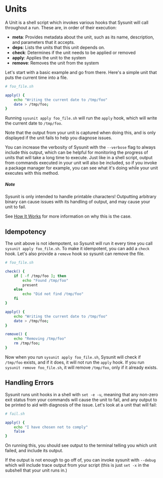 # Units

A Unit is a shell script which invokes various hooks that Sysunit will call
throughout a run. These are, in order of their execution:

- **meta**: Provides metadata about the unit, such as its name, description, and
    parameters that it accepts.
- **deps**: Lists the units that this unit depends on.
- **check**: Determines if the unit needs to be applied or removed
- **apply**: Applies the unit to the system
- **remove**: Removes the unit from the system

Let's start with a basic example and go from there. Here's a simple unit that
puts the current time into a file.

```sh
# foo_file.sh

apply() {
    echo "Writing the current date to /tmp/foo"
    date > /tmp/foo;
}
```

Running `sysunit apply foo_file.sh` will run the `apply` hook, which will write
the current date to `/tmp/foo`. 

Note that the output from your unit is captured when doing this, and is only
displayed if the unit fails to help you diagnose issues.

You can increase the verbosity of Sysunit with the `--verbose` flag to always
include this output, which can be helpful for monitoring the progress of
units that will take a long time to execute. Just like in a shell script,
output from commands executed in your unit will also be included, so if
you invoke a package manager for example, you can see what it's doing
while your unit executes with this method.

##### Note

Sysunit is only intended to handle printable characters! Outputting arbitrary
binary can cause issues with its handling of output, and may cause your unit to
fail.

See [How It Works](how_it_works.md) for more information on why this is the case.

## Idempotency

The unit above is not idempotent, so Sysunit will run it every time you call
`sysunit apply foo_file.sh`. To make it idempotent, you can add a `check` hook.
Let's also provide a `remove` hook so sysunit can remove the file.

```sh
# foo_file.sh

check() {
    if [ -f /tmp/foo ]; then
        echo "Found /tmp/foo"
        present
    else
        echo "Did not find /tmp/foo"
    fi
}

apply() {
    echo "Writing the current date to /tmp/foo"
    date > /tmp/foo;
}

remove() {
    echo "Removing /tmp/foo"
    rm /tmp/foo;
}
```

Now when you run `sysunit apply foo_file.sh`, Sysunit will check if `/tmp/foo`
exists, and if it does, it will not run the `apply` hook. If you run `sysunit
remove foo_file.sh`, it will remove `/tmp/foo`, only if it already exists.

## Handling Errors

Sysunit runs unit hooks in a shell with `set -e -u`, meaning that any non-zero
exit status from your commands will cause the unit to fail, and any output to
be printed to aid with diagnosis of the issue. Let's look at a unit that will
fail:

```sh
# fail.sh

apply() {
    echo "I have chosen not to comply"
    false
}
```

On running this, you should see output to the terminal telling you which unit
failed, and include its output.

If the output is not enough to go off of, you can invoke sysunit with
`--debug` which will include trace output from your script (this is just `set
-x` in the subshell that your unit runs in.)
